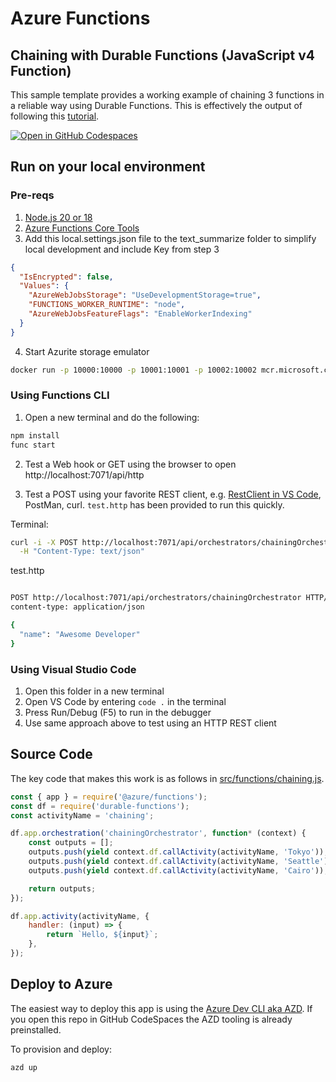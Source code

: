 # Azure Functions
## Chaining with Durable Functions (JavaScript v4 Function)

This sample template provides a working example of chaining 3 functions in a reliable way using Durable Functions.  This is effectively the output of following this [tutorial](https://learn.microsoft.com/en-us/azure/azure-functions/durable/quickstart-js-vscode?pivots=nodejs-model-v4).  

[![Open in GitHub Codespaces](https://github.com/codespaces/badge.svg)](https://github.com/codespaces/new?hide_repo_select=true&ref=main&repo=575770869)

## Run on your local environment

### Pre-reqs
1) [Node.js 20 or 18](https://www.nodejs.org/) 
2) [Azure Functions Core Tools](https://learn.microsoft.com/en-us/azure/azure-functions/functions-run-local?tabs=v4%2Cmacos%2Ccsharp%2Cportal%2Cbash#install-the-azure-functions-core-tools)
3) Add this local.settings.json file to the text_summarize folder to simplify local development and include Key from step 3
```json
{
  "IsEncrypted": false,
  "Values": {
    "AzureWebJobsStorage": "UseDevelopmentStorage=true",
    "FUNCTIONS_WORKER_RUNTIME": "node",
    "AzureWebJobsFeatureFlags": "EnableWorkerIndexing"
  }
}
```
4) Start Azurite storage emulator
```bash
docker run -p 10000:10000 -p 10001:10001 -p 10002:10002 mcr.microsoft.com/azure-storage/azurite
```

### Using Functions CLI
1) Open a new terminal and do the following:

```bash
npm install
func start
```
2) Test a Web hook or GET using the browser to open http://localhost:7071/api/http

3) Test a POST using your favorite REST client, e.g. [RestClient in VS Code](https://marketplace.visualstudio.com/items?itemName=humao.rest-client), PostMan, curl.  `test.http` has been provided to run this quickly.   

Terminal:
```bash
curl -i -X POST http://localhost:7071/api/orchestrators/chainingOrchestrator \
  -H "Content-Type: text/json" 
```


test.http
```bash

POST http://localhost:7071/api/orchestrators/chainingOrchestrator HTTP/1.1
content-type: application/json

{
  "name": "Awesome Developer"
}
```

### Using Visual Studio Code
1) Open this folder in a new terminal
2) Open VS Code by entering `code .` in the terminal
3) Press Run/Debug (F5) to run in the debugger
4) Use same approach above to test using an HTTP REST client

## Source Code

The key code that makes this work is as follows in [src/functions/chaining.js](src/functions/chaining.js).  

```javascript
const { app } = require('@azure/functions');
const df = require('durable-functions');
const activityName = 'chaining';

df.app.orchestration('chainingOrchestrator', function* (context) {
    const outputs = [];
    outputs.push(yield context.df.callActivity(activityName, 'Tokyo'));
    outputs.push(yield context.df.callActivity(activityName, 'Seattle'));
    outputs.push(yield context.df.callActivity(activityName, 'Cairo'));

    return outputs;
});

df.app.activity(activityName, {
    handler: (input) => {
        return `Hello, ${input}`;
    },
});

```

## Deploy to Azure

The easiest way to deploy this app is using the [Azure Dev CLI aka AZD](https://aka.ms/azd).  If you open this repo in GitHub CodeSpaces the AZD tooling is already preinstalled.

To provision and deploy:
```bash
azd up
```
